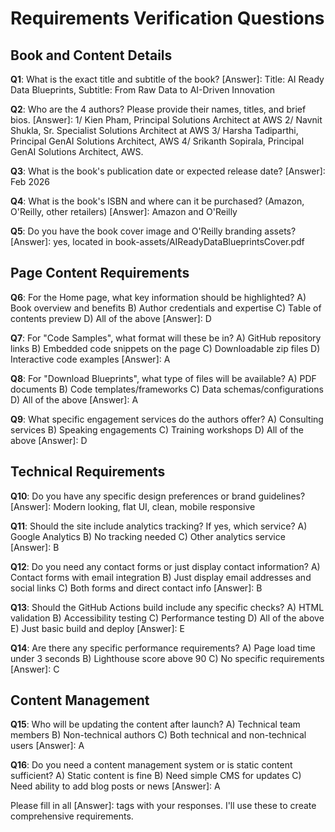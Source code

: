 # Requirements Verification Questions

## Book and Content Details

**Q1**: What is the exact title and subtitle of the book?
[Answer]: Title: AI Ready Data Blueprints, Subtitle: From Raw Data to AI-Driven Innovation

**Q2**: Who are the 4 authors? Please provide their names, titles, and brief bios.
[Answer]: 1/ Kien Pham, Principal Solutions Architect at AWS 2/ Navnit Shukla, Sr. Specialist Solutions Architect at AWS 3/ Harsha Tadiparthi, Principal GenAI Solutions Architect, AWS 4/ Srikanth Sopirala, Principal GenAI Solutions Architect, AWS.

**Q3**: What is the book's publication date or expected release date?
[Answer]: Feb 2026

**Q4**: What is the book's ISBN and where can it be purchased? (Amazon, O'Reilly, other retailers)
[Answer]: Amazon and O'Reilly

**Q5**: Do you have the book cover image and O'Reilly branding assets?
[Answer]: yes, located in book-assets/AIReadyDataBlueprintsCover.pdf

## Page Content Requirements

**Q6**: For the Home page, what key information should be highlighted?
A) Book overview and benefits
B) Author credentials and expertise
C) Table of contents preview
D) All of the above
[Answer]: D

**Q7**: For "Code Samples", what format will these be in?
A) GitHub repository links
B) Embedded code snippets on the page
C) Downloadable zip files
D) Interactive code examples
[Answer]: A

**Q8**: For "Download Blueprints", what type of files will be available?
A) PDF documents
B) Code templates/frameworks
C) Data schemas/configurations
D) All of the above
[Answer]: A

**Q9**: What specific engagement services do the authors offer?
A) Consulting services
B) Speaking engagements
C) Training workshops
D) All of the above
[Answer]: D

## Technical Requirements

**Q10**: Do you have any specific design preferences or brand guidelines?
[Answer]: Modern looking, flat UI, clean, mobile responsive

**Q11**: Should the site include analytics tracking? If yes, which service?
A) Google Analytics
B) No tracking needed
C) Other analytics service
[Answer]: B

**Q12**: Do you need any contact forms or just display contact information?
A) Contact forms with email integration
B) Just display email addresses and social links
C) Both forms and direct contact info
[Answer]: B

**Q13**: Should the GitHub Actions build include any specific checks?
A) HTML validation
B) Accessibility testing
C) Performance testing
D) All of the above
E) Just basic build and deploy
[Answer]: E

**Q14**: Are there any specific performance requirements?
A) Page load time under 3 seconds
B) Lighthouse score above 90
C) No specific requirements
[Answer]: C

## Content Management

**Q15**: Who will be updating the content after launch?
A) Technical team members
B) Non-technical authors
C) Both technical and non-technical users
[Answer]: A

**Q16**: Do you need a content management system or is static content sufficient?
A) Static content is fine
B) Need simple CMS for updates
C) Need ability to add blog posts or news
[Answer]: A

Please fill in all [Answer]: tags with your responses. I'll use these to create comprehensive requirements.